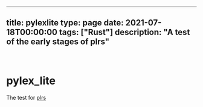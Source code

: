 
---
title: pylexlite
type: page
date: 2021-07-18T00:00:00
tags: ["Rust"]
description: "A test of the early stages of plrs"
---


<br>

# pylex_lite

The test for [plrs](https://github.com/JakeRoggenbuck/plrs)
